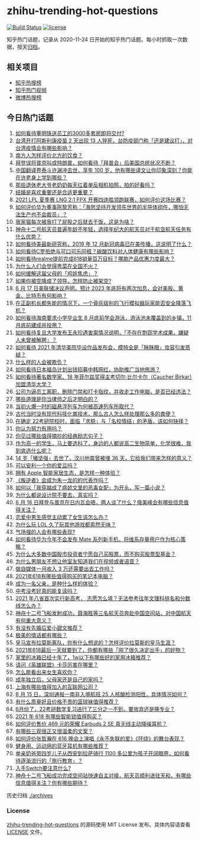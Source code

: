 # zhihu-trending-hot-questions

[![Build Status](https://github.com/justjavac/zhihu-trending-hot-questions/workflows/ci/badge.svg?branch=master)](https://github.com/justjavac/zhihu-trending-hot-questions/actions)
[![license](https://img.shields.io/github/license/justjavac/zhihu-trending-hot-questions)](https://github.com/justjavac/zhihu-trending-hot-questions/blob/master/LICENSE)

知乎热门话题，记录从 2020-11-24 日开始的知乎热门话题。每小时抓取一次数据，按天[归档](./archives)。

## 相关项目

- [知乎热搜榜](https://github.com/justjavac/zhihu-trending-top-search)
- [知乎热门视频](https://github.com/justjavac/zhihu-trending-hot-video)
- [微博热搜榜](https://github.com/justjavac/weibo-trending-hot-search)

## 今日热门话题

<!-- BEGIN -->
<!-- 最后更新时间 Fri Jun 18 2021 07:01:50 GMT+0800 (China Standard Time) -->

1. [如何看待董明珠送员工的3000多套房即将交付?](https://www.zhihu.com/question/465190639)
2. [台湾开打阿斯利康疫苗 2 天出现 13
   人猝死，台防疫部门称「还是建议打」，对台湾疫情会有哪些影响？](https://www.zhihu.com/question/465590341)
3. [南方人怎样评价北方的饮食？](https://www.zhihu.com/question/31894251)
4. [拜登误将普京叫成特朗普，如何看待「拜普会」后美国总统状况不断？](https://www.zhihu.com/question/465544690)
5. [中国翻译界泰斗许渊冲去世，享年 100
   岁，他有哪些译文让你印象深刻？你能在许老身上学到哪些？](https://www.zhihu.com/question/465502478)
6. [那些退休老大爷老奶奶每天扛着单反相机拍照，拍的好看吗？](https://www.zhihu.com/question/427864597)
7. [结婚是喜欢重要还是合适更重要？](https://www.zhihu.com/question/418802722)
8. [2021 LPL 夏季赛 LNG 2:1 FPX
   开赛四连胜领跑联赛，如何评价这场比赛？](https://www.zhihu.com/question/465588866)
9. [如何评价华为董事陈黎芳称：「海思坚持开发领先世界的半导体组件，哪怕无法生产也不会裁员」？](https://www.zhihu.com/question/464967844)
10. [我家猫每次被我打了屁股之后就去干饭，这是为啥？](https://www.zhihu.com/question/465059360)
11. [神舟十二号航天员普遍年龄不年轻，选择年纪大的航天员对于航空航天任务有什么优势？](https://www.zhihu.com/question/465284337)
12. [如何看待美最新研究称，2019 年 12
    月新冠病毒已在美传播，这说明了什么？](https://www.zhihu.com/question/465273612)
13. [如何看待C罗拒绝与可口可乐同框？碳酸饮料对人体健康有哪些影响？](https://www.zhihu.com/question/465111118)
14. [如何看待realme提前完成618销量百万目标？哪款产品优惠力度最大？](https://www.zhihu.com/question/465333482)
15. [为什么人们会觉得粤菜在全国不火？](https://www.zhihu.com/question/420721242)
16. [如何缓解这届父母的「鸡娃焦虑」？](https://www.zhihu.com/question/451871565)
17. [如果你被空降成了领导，怎样防止被架空?](https://www.zhihu.com/question/58585512)
18. [6 月 17 日美联储决议声明，预计 2023
    年底将有两次加息，会对美股、黄金、比特币有何影响？](https://www.zhihu.com/question/465456246)
19. [在正副机长都失能的情况下，一个骨灰级别的飞行模拟器玩家能否安全降落飞机？](https://www.zhihu.com/question/412412871)
20. [如何看待海南要求小学毕业生 8 月底前学会游泳，游泳池未覆盖到的乡镇，11
    月底前建成并投用？](https://www.zhihu.com/question/465307248)
21. [如何看待复旦大学发布王永珍遇害案情况说明，「不存在剽窃学术成果，嫌疑人未曾被解聘」？](https://www.zhihu.com/question/465629537)
22. [如何看待 2021
    年清华美院毕设作品发布会，模特全是「眯眯眼」妆容引发质疑？](https://www.zhihu.com/question/464319655)
23. [什么样的人会被欺负？](https://www.zhihu.com/question/460063819)
24. [如何看待日本福岛计划出钱招募中韩网红，协助推广当地旅游？](https://www.zhihu.com/question/465371058)
25. [如何看待著名数学家、18 年菲尔兹奖得主考切尔·比尔卡尔（Caucher
    Birkar）加盟清华大学？](https://www.zhihu.com/question/464844610)
26. [公司为逼员工离职，删除门禁和打卡指纹，并收走工作电脑，是否已经违法？](https://www.zhihu.com/question/458446577)
27. [哪些道理是你当律师之后才明白的？](https://www.zhihu.com/question/437922823)
28. [当初火爆一时的磁悬浮列车为何被高速列车所取代？](https://www.zhihu.com/question/352230599)
29. [古代当时没有现代科技化粪技术，那么古人怎么样处理那么多的粪便？](https://www.zhihu.com/question/464580573)
30. [在确定
    22考研院校时，面临「求稳」与「名校情结」的矛盾，该如何抉择？](https://www.zhihu.com/question/465528736)
31. [你认为努力有用吗？](https://www.zhihu.com/question/461687086)
32. [你见过哪些值得摘抄的经典励志句子？](https://www.zhihu.com/question/447620837)
33. [作为高一的学生，马上要选科了，身边的人都说高二生物简单，化学很难，我到底选什么呢？](https://www.zhihu.com/question/465012259)
34. [14 岁「猪坚强」去世了，汶川地震曾被埋 36
    天，它给我们带来怎样的意义？](https://www.zhihu.com/question/465481304)
35. [可以安利一个你的爱豆吗？](https://www.zhihu.com/question/464244516)
36. [拥有 Apple 智能家居生态，是怎样一种体验？](https://www.zhihu.com/question/462758380)
37. [《叛逆者》会成为朱一龙的的代表作吗？](https://www.zhihu.com/question/464344697)
38. [如何以「我穿越成了病娇文里的恶毒女配」为开头，写一篇小说？](https://www.zhihu.com/question/463353580)
39. [为什么都说设计院不要去，真实吗？](https://www.zhihu.com/question/401676772)
40. [6 月 16
    日拜登与普京在日内瓦会晤，两人谈了什么？俄美峰会有哪些信息值得关注？](https://www.zhihu.com/question/465409295)
41. [恋爱中男生感觉主动累了女生该怎么办？](https://www.zhihu.com/question/330148026)
42. [为什么玩 LOL 久了玩其他游戏都索然无味？](https://www.zhihu.com/question/462644970)
43. [气场强的人会有哪些表现?](https://www.zhihu.com/question/25151940)
44. [如何看待华为今年不会发布 Mate
    系列新手机，将维系存量用户作为核心策略？](https://www.zhihu.com/question/465383357)
45. [为什么大多数中国股市投资者宁愿自己买股票，而不购买股票型基金？](https://www.zhihu.com/question/32166514)
46. [为什么男朋友不想让他室友知道我们在视频或者语音？](https://www.zhihu.com/question/465047050)
47. [做自媒体一月收入 3 万还需要出去工作吗？](https://www.zhihu.com/question/457544338)
48. [2021年618有哪些值得购买的笔记本电脑？](https://www.zhihu.com/question/456023623)
49. [成为一名父亲，是种什么样的体验？](https://www.zhihu.com/question/300110433)
50. [中考没考好真的能复读吗？](https://www.zhihu.com/question/463329359)
51. [2021 年八省首次实行新高考，
    志愿怎么填？无法参考往年文理科排名和分数线怎么办？](https://www.zhihu.com/question/460011388)
52. [神舟十二号飞船发射成功，聂海胜等三名航天员奔赴中国空间站，对中国航天有何重大意义？](https://www.zhihu.com/question/465393063)
53. [有没有先婚后爱小甜文推荐？](https://www.zhihu.com/question/458377910)
54. [极美的情话都有哪些？](https://www.zhihu.com/question/462730865)
55. [皇马宣布拉莫斯离队，你有什么想说的？怎样评价拉莫斯的皇马生涯？](https://www.zhihu.com/question/465466090)
56. [2021年618最后一天就要到了，你都有哪些「囤了很久决定出手」的好物？](https://www.zhihu.com/question/465446335)
57. [家里的冰箱已经十年了，1w以下有哪些好的家用冰箱推荐？](https://www.zhihu.com/question/27522423)
58. [请问《英雄联盟》卡莎厉害在哪里？](https://www.zhihu.com/question/464172547)
59. [怎么能看出来女生喜欢你？](https://www.zhihu.com/question/453143428)
60. [成年独立后，父母家还是自己的家吗？](https://www.zhihu.com/question/465591269)
61. [上海有哪些值得加入的互联网公司？](https://www.zhihu.com/question/19596230)
62. [6 月 15 日，深圳通报一南非入境航班 25
    人核酸检测阳性，具体情况如何？](https://www.zhihu.com/question/465324619)
63. [有什么质量好且价格不贵的篮球袜值得推荐？](https://www.zhihu.com/question/321288348)
64. [6月份了，22考研数学复习进行了三分之一不到，要放弃还是换专业？](https://www.zhihu.com/question/464449112)
65. [2021 年 618 有哪些智能锁值得购买？](https://www.zhihu.com/question/465401695)
66. [如何评价售价 469 元的荣耀 Earbuds 2 SE
    真无线主动降噪耳机？](https://www.zhihu.com/question/465408645)
67. [有哪些三观很正又很温柔的文案？](https://www.zhihu.com/question/458254625)
68. [如何评价张哲瀚在 616
    晚会上演唱《永不失联的爱》《环绕》的舞台表现？](https://www.zhihu.com/question/465329816)
69. [健身用、运动用的蓝牙耳机有哪些推荐？](https://www.zhihu.com/question/43456110)
70. [单亲奶爸带四岁儿子从西安到拉萨骑行 1100
    多公里为孩子开阔眼界，如何看待逐渐流行的「旅行教育」？](https://www.zhihu.com/question/465096300)
71. [入手Switch要注意什么?](https://www.zhihu.com/question/316296166)
72. [神舟十二号飞船成功完成空间站快速自主对接，航天员顺利进驻天和，有哪些信息值得关注？你有哪些期待？](https://www.zhihu.com/question/465284083)

<!-- END -->

历史归档 [./archives](./archives)

### License

[zhihu-trending-hot-questions](https://github.com/justjavac/zhihu-trending-hot-questions)
的源码使用 MIT License 发布。具体内容请查看 [LICENSE](./LICENSE) 文件。
